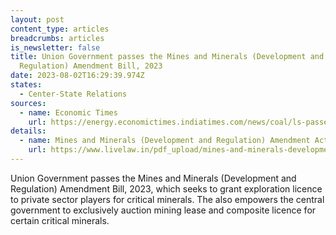 ```yaml
---
layout: post
content_type: articles
breadcrumbs: articles
is_newsletter: false
title: Union Government passes the Mines and Minerals (Development and
  Regulation) Amendment Bill, 2023
date: 2023-08-02T16:29:39.974Z
states:
  - Center-State Relations
sources:
  - name: Economic Times
    url: https://energy.economictimes.indiatimes.com/news/coal/ls-passes-mines-and-minerals-amendment-bill/102204801
details:
  - name: Mines and Minerals (Development and Regulation) Amendment Act, 2023
    url: https://www.livelaw.in/pdf_upload/mines-and-minerals-development-and-regulation-amendment-bill-2023-483513.pdf
---
```

Union Government passes the Mines and Minerals (Development and Regulation) Amendment Bill, 2023, which seeks to grant exploration licence to private sector players for critical minerals. The also empowers the central government to exclusively auction mining lease and composite licence for certain critical minerals.
